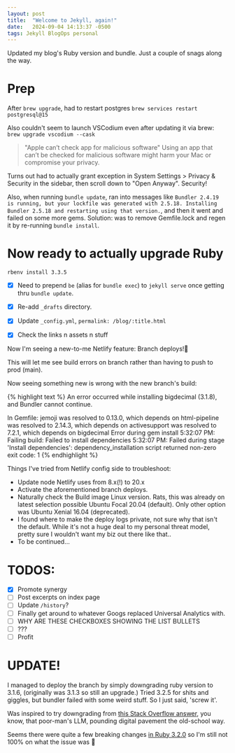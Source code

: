 ```yaml
---
layout: post
title:  "Welcome to Jekyll, again!"
date:   2024-09-04 14:13:37 -0500
tags: Jekyll BlogOps personal
---
```

Updated my blog's Ruby version and bundle. Just a couple of snags along the way.

# Prep

After `brew upgrade`, had to restart postgres `brew services restart postgresql@15`

Also couldn't seem to launch VSCodium even after updating it via brew: `brew upgrade vscodium --cask`

> "Apple can’t check app for malicious software" Using an app that can’t be checked for malicious software might harm your Mac or compromise your privacy. 

Turns out had to actually grant exception in System Settings > Privacy & Security in the sidebar, then scroll down to "Open Anyway". Security!

Also, when running `bundle update`, ran into messages like `Bundler 2.4.19 is running, but your lockfile was generated with 2.5.18. Installing Bundler 2.5.18 and restarting using that version.`, and then it went and failed on some more gems.  Solution: was to remove Gemfile.lock and regen it by re-running `bundle install`.

# Now ready to actually upgrade Ruby

`rbenv install 3.3.5`

- [x] Need to prepend `be` (alias for `bundle exec`) to `jekyll serve` once getting thru `bundle update`.

- [x] Re-add `_drafts` directory.
- [x] Update `_config.yml`, `permalink: /blog/:title.html`
- [x] Check the links n assets n stuff

Now I'm seeing a new-to-me Netlify feature: Branch deploys!🎉

This will let me see build errors on branch rather than having to push to prod (main).

Now seeing something new is wrong with the new branch's build:

{% highlight text %}
An error occurred while installing bigdecimal (3.1.8), and Bundler cannot
continue.

In Gemfile:
  jemoji was resolved to 0.13.0, which depends on
    html-pipeline was resolved to 2.14.3, which depends on
      activesupport was resolved to 7.2.1, which depends on
        bigdecimal
Error during gem install
5:32:07 PM: Failing build: Failed to install dependencies
5:32:07 PM: Failed during stage 'Install dependencies': dependency_installation script returned non-zero exit code: 1
{% endhighlight %}

Things I've tried from Netlify config side to troubleshoot:
- Update node Netlify uses from 8.x(!) to 20.x
- Activate the aforementioned branch deploys.
- Naturally check the Build image Linux version. Rats, this was already on latest selection possible Ubuntu Focal 20.04 (default). Only other option was Ubuntu Xenial 16.04 (deprecated).
- I found where to make the deploy logs private, not sure why that isn't the default. While it's not a huge deal to my personal threat model, pretty sure I wouldn't want my biz out there like that..
- To be continued...

# TODOS:
- [x] Promote synergy
- [ ] Post excerpts on index page
- [ ] Update `/history`?
- [ ] Finally get around to whatever Googs replaced Universal Analytics with.
- [ ] WHY ARE THESE CHECKBOXES SHOWING THE LIST BULLETS
- [ ] ???
- [ ] Profit

# UPDATE!
I managed to deploy the branch by simply downgrading ruby version to 3.1.6, (originally was 3.1.3 so still an upgrade.) Tried 3.2.5 for shits and giggles, but bundler failed with some weird stuff. So I just said, 'screw it'.

Was inspired to try downgrading from [this Stack Overflow answer](https://stackoverflow.com/questions/14351272/undefined-method-exists-for-fileclass-nomethoderror/75353113#75353113), you know, that poor-man's LLM, pounding digital pavement the old-school way. 

Seems there were quite a few breaking changes [in Ruby 3.2.0](https://www.ruby-lang.org/en/news/2022/12/25/ruby-3-2-0-released/) so I'm still not 100% on what the issue was 🤷
